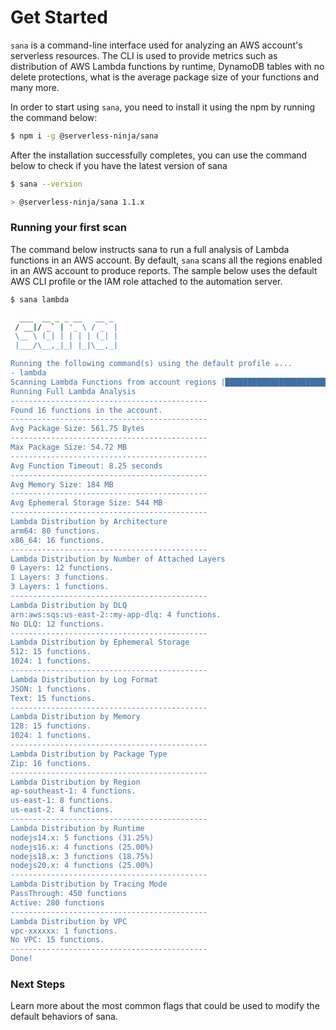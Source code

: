 # Get Started

`sana` is a command-line interface used for analyzing an AWS account's serverless resources. The CLI is used to provide metrics such as distribution of AWS Lambda functions by runtime, DynamoDB tables with no delete protections, what is the average package size of your functions and many more.

In order to start using `sana`, you need to install it using the npm by running the command below:

```sh
$ npm i -g @serverless-ninja/sana
```

After the installation successfully completes, you can use the command below to check if you have the latest version of sana

```sh
$ sana --version

> @serverless-ninja/sana 1.1.x
```

### Running your first scan

The command below instructs sana to run a full analysis of Lambda functions in an AWS account. By default, `sana` scans all the regions enabled in an AWS account to produce reports. The sample below uses the default AWS CLI profile or the IAM role attached to the automation server.

```sh
$ sana lambda

  ___  __ _ _ __   __ _
 / __|/ _` | '_ \ / _` |
 \__ \ (_| | | | | (_| |
 |___/\__,_|_| |_|\__,_|

Running the following command(s) using the default profile ☕...
- lambda
Scanning Lambda Functions from account regions |████████████████████████████████████████| 100% | ETA: 0s | 17/17
Running Full Lambda Analysis
--------------------------------------------
Found 16 functions in the account.
--------------------------------------------
Avg Package Size: 561.75 Bytes
--------------------------------------------
Max Package Size: 54.72 MB
--------------------------------------------
Avg Function Timeout: 8.25 seconds
--------------------------------------------
Avg Memory Size: 184 MB
--------------------------------------------
Avg Ephemeral Storage Size: 544 MB
--------------------------------------------
Lambda Distribution by Architecture
arm64: 80 functions.
x86_64: 16 functions.
--------------------------------------------
Lambda Distribution by Number of Attached Layers
0 Layers: 12 functions.
1 Layers: 3 functions.
3 Layers: 1 functions.
--------------------------------------------
Lambda Distribution by DLQ
arn:aws:sqs:us-east-2::my-app-dlq: 4 functions.
No DLQ: 12 functions.
--------------------------------------------
Lambda Distribution by Ephemeral Storage
512: 15 functions.
1024: 1 functions.
--------------------------------------------
Lambda Distribution by Log Format
JSON: 1 functions.
Text: 15 functions.
--------------------------------------------
Lambda Distribution by Memory
128: 15 functions.
1024: 1 functions.
--------------------------------------------
Lambda Distribution by Package Type
Zip: 16 functions.
--------------------------------------------
Lambda Distribution by Region
ap-southeast-1: 4 functions.
us-east-1: 8 functions.
us-east-2: 4 functions.
--------------------------------------------
Lambda Distribution by Runtime
nodejs14.x: 5 functions (31.25%)
nodejs16.x: 4 functions (25.00%)
nodejs18.x: 3 functions (18.75%)
nodejs20.x: 4 functions (25.00%)
--------------------------------------------
Lambda Distribution by Tracing Mode
PassThrough: 450 functions
Active: 280 functions
--------------------------------------------
Lambda Distribution by VPC
vpc-xxxxxx: 1 functions.
No VPC: 15 functions.
--------------------------------------------
Done!
```

### Next Steps

Learn more about the most common flags that could be used to modify the default behaviors of sana.
